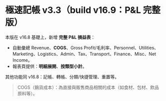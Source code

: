 # 極速記帳 v3.3（build v16.9：P&L 完整版）

本版在 v16.8 基礎上，新增 **完整 P&L 損益表**：
- 自動彙總 Revenue、**COGS**、Gross Profit/毛利率、Personnel、Utilities、Marketing、Logistics、Admin、Tax、Transport、Finance、Misc、Net Income。
- 報表頁提供：**明細展開**、**按類型小計**。

其他功能同 v16.8：記帳、轉帳、分類/快捷管理、重置等。

> COGS（銷貨成本）：為直接與販售商品相關的成本（如食材、包材、飲品原料等）。
